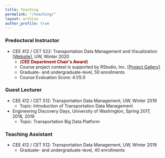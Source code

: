 ```yaml
---
title: Teaching
permalink: "/teaching/"
layout: archive
author_profile: true
---
```


<!--
{% include base_path %}
{% for post in site.teaching reversed %}
  {% include archive-single.html %}
{% endfor %}
-->

### Predoctoral Instructor

<!-- * <a href="https://zhiyongcui.com/CEE412_CET522/"><i class='fa fa-book'></i> CEE 412 / CET 512: Transportation Data Management and Visualization </a> -->
* CEE 412 / CET 522: Transportation Data Management and Visualization \[[Website](https://zhiyongcui.com/CEE412_CET522/)\], UW, Winter 2020 
	* (<span style="color:darkred;font-weight:bold">CEE Department Chair's Award</span>)
	* Course project contest is supported by RStudio, Inc. \[[Project Gallery](https://zhiyongcui.com/CEE412_CET522/docs/gallery/)\]
	* Graduate- and undergraduate-level, 50 enrollments
	* Course Evaluation Score: 4.1/5.0 

### Guest Lecturer

* CEE 412 / CET 512: Transportation Data Management, UW, Winter 2019  
	* Topic: Introduction of Transportation Data Management
* Engineering Discovery Days, University of Washington, Spring 2017, 2018, 2019
	* Topic: Transportation Big Data Platform

  
### Teaching Assistant

* CEE 412 / CET 512: Transportation Data Management, UW, Winter 2019 
	* Graduate- and undergraduate-level, 40 enrollments
